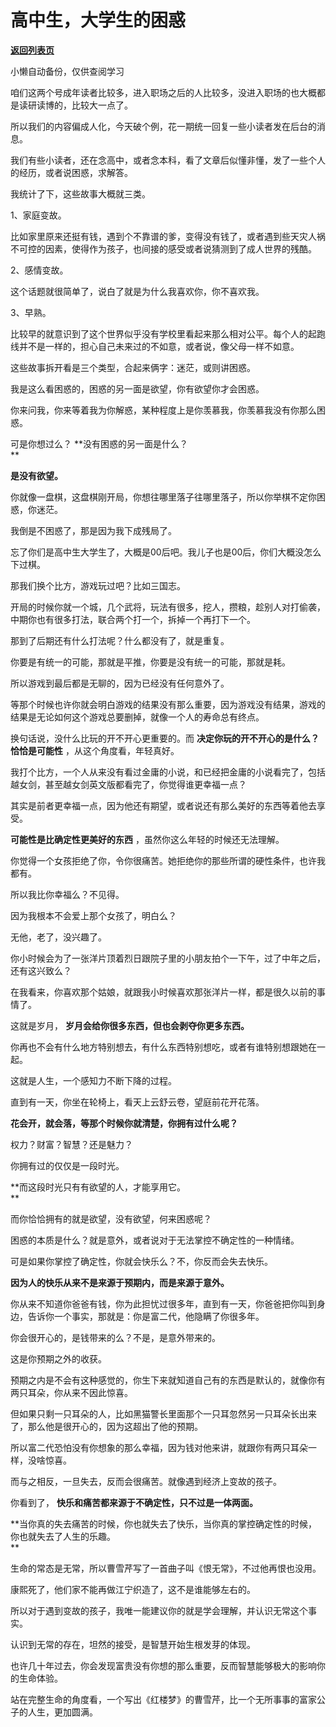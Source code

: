 # 高中生，大学生的困惑

[**返回列表页**](/gzh/记忆承载3)

小懒自动备份，仅供查阅学习

咱们这两个号成年读者比较多，进入职场之后的人比较多，没进入职场的也大概都是读研读博的，比较大一点了。

  

所以我们的内容偏成人化，今天破个例，花一期统一回复一些小读者发在后台的消息。  

  

我们有些小读者，还在念高中，或者念本科，看了文章后似懂非懂，发了一些个人的经历，或者说困惑，求解答。

  

我统计了下，这些故事大概就三类。  

  

1、家庭变故。  

  

比如家里原来还挺有钱，遇到个不靠谱的爹，变得没有钱了，或者遇到些天灾人祸不可控的因素，使得作为孩子，也间接的感受或者说猜测到了成人世界的残酷。

  

2、感情变故。

  

这个话题就很简单了，说白了就是为什么我喜欢你，你不喜欢我。

  

3、早熟。

  

比较早的就意识到了这个世界似乎没有学校里看起来那么相对公平。每个人的起跑线并不是一样的，担心自己未来过的不如意，或者说，像父母一样不如意。

  

这些故事拆开看是三个类型，合起来俩字：迷茫，或则讲困惑。

  

我是这么看困惑的，困惑的另一面是欲望，你有欲望你才会困惑。  

  

你来问我，你来等着我为你解惑，某种程度上是你羡慕我，你羡慕我没有你那么困惑。  

  

可是你想过么？ **没有困惑的另一面是什么？  
**

  

 **是没有欲望。**

  

你就像一盘棋，这盘棋刚开局，你想往哪里落子往哪里落子，所以你举棋不定你困惑，你迷茫。  

  

我倒是不困惑了，那是因为我下成残局了。  

  

忘了你们是高中生大学生了，大概是00后吧。我儿子也是00后，你们大概没怎么下过棋。  

  

那我们换个比方，游戏玩过吧？比如三国志。

  

开局的时候你就一个城，几个武将，玩法有很多，挖人，攒粮，趁别人对打偷袭，中期你也有很多打法，联合两个打一个，拆掉一个再打下一个。  

  

那到了后期还有什么打法呢？什么都没有了，就是重复。

  

你要是有统一的可能，那就是平推，你要是没有统一的可能，那就是耗。

  

所以游戏到最后都是无聊的，因为已经没有任何意外了。

  

等那个时候也许你就会明白游戏的结果没有那么重要，因为游戏没有结果，游戏的结果是无论如何这个游戏总要删掉，就像一个人的寿命总有终点。

  

换句话说，没什么比玩的开不开心更重要的。而 **决定你玩的开不开心的是什么？恰恰是可能性** ，从这个角度看，年轻真好。

  

我打个比方，一个人从来没有看过金庸的小说，和已经把金庸的小说看完了，包括越女剑，甚至越女剑英文版都看完了，你觉得谁更幸福一点？  

  

其实是前者更幸福一点，因为他还有期望，或者说还有那么美好的东西等着他去享受。  

  

 **可能性是比确定性更美好的东西** ，虽然你这么年轻的时候还无法理解。

  

你觉得一个女孩拒绝了你，令你很痛苦。她拒绝你的那些所谓的硬性条件，也许我都有。

  

所以我比你幸福么？不见得。  

  

因为我根本不会爱上那个女孩了，明白么？

  

无他，老了，没兴趣了。  

  

你小时候会为了一张洋片顶着烈日跟院子里的小朋友拍个一下午，过了中年之后，还有这兴致么？

  

在我看来，你喜欢那个姑娘，就跟我小时候喜欢那张洋片一样，都是很久以前的事情了。  

  

这就是岁月， **岁月会给你很多东西，但也会剥夺你更多东西。**  

  

你再也不会有什么地方特别想去，有什么东西特别想吃，或者有谁特别想跟她在一起。

  

这就是人生，一个感知力不断下降的过程。

  

直到有一天，你坐在轮椅上，看天上云舒云卷，望庭前花开花落。  

  

 **花会开，就会落，等那个时候你就清楚，你拥有过什么呢？**

  

权力？财富？智慧？还是魅力？

  

你拥有过的仅仅是一段时光。

  

 **而这段时光只有有欲望的人，才能享用它。  
**

  

而你恰恰拥有的就是欲望，没有欲望，何来困惑呢？  

  

困惑的本质是什么？就是意外，或者说对于无法掌控不确定性的一种情绪。  

  

可是如果你掌控了确定性，你就会快乐么？不，你反而会失去快乐。

  

 **因为人的快乐从来不是来源于预期内，而是来源于意外。**

  

你从来不知道你爸爸有钱，你为此担忧过很多年，直到有一天，你爸爸把你叫到身边，告诉你一个事实，那就是：你是富二代，他隐瞒了你很多年。  

  

你会很开心的，是钱带来的么？不是，是意外带来的。  

  

这是你预期之外的收获。

  

预期之内是不会有这种感觉的，你生下来就知道自己有的东西是默认的，就像你有两只耳朵，你从来不因此惊喜。  

  

但如果只剩一只耳朵的人，比如黑猫警长里面那个一只耳忽然另一只耳朵长出来了，那么他是很开心的，因为这超出了他的预期。  

  

所以富二代恐怕没有你想象的那么幸福，因为钱对他来讲，就跟你有两只耳朵一样，没啥惊喜。  

  

而与之相反，一旦失去，反而会很痛苦。就像遇到经济上变故的孩子。

  

你看到了， **快乐和痛苦都来源于不确定性，只不过是一体两面。**

  

 **当你真的失去痛苦的时候，你也就失去了快乐，当你真的掌控确定性的时候，你也就失去了人生的乐趣。  
**

  

生命的常态是无常，所以曹雪芹写了一首曲子叫《恨无常》，不过他再恨也没用。  

  

康熙死了，他们家不能再做江宁织造了，这不是谁能够左右的。

  

所以对于遇到变故的孩子，我唯一能建议你的就是学会理解，并认识无常这个事实。

  

认识到无常的存在，坦然的接受，是智慧开始生根发芽的体现。  

  

也许几十年过去，你会发现富贵没有你想的那么重要，反而智慧能够极大的影响你的生命体验。  

  

站在完整生命的角度看，一个写出《红楼梦》的曹雪芹，比一个无所事事的富家公子的人生，更加圆满。

